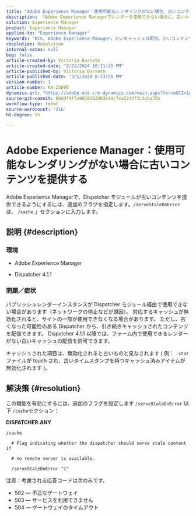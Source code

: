 ```yaml
---
title: "Adobe Experience Manager：使用可能なレンダリングがない場合、古いコンテンツを提供します"
description: 「Adobe Experience Managerでレンダーを使用できない場合に、古いキャッシュを配信できるように Dispatcher を設定する方法を説明します。」
solution: Experience Manager
product: Experience Manager
applies-to: "Experience Manager"
keywords: "KCS, Adobe Experience Manager，古いキャッシュの配信，古いコンテンツの配信，トラブルシューティング，トラブルシューティング， Dispatcher, AEM"
resolution: Resolution
internal-notes: null
bug: false
article-created-by: Victoria Barnato
article-created-date: "2/22/2024 10:11:35 PM"
article-published-by: Victoria Barnato
article-published-date: "3/1/2024 8:13:55 PM"
version-number: 1
article-number: KA-23695
dynamics-url: "https://adobe-ent.crm.dynamics.com/main.aspx?forceUCI=1&pagetype=entityrecord&etn=knowledgearticle&id=d66b5c51-cfd1-ee11-9079-6045bd006295"
source-git-commit: 86ddf4f7a9858302d83644c7ea5243f3c1cba35b
workflow-type: tm+mt
source-wordcount: '216'
ht-degree: 5%

---
```


# Adobe Experience Manager：使用可能なレンダリングがない場合に古いコンテンツを提供する


Adobe Experience Managerで、Dispatcher モジュールが古いコンテンツを提供できるようにするには、追加のフラグを指定します。`/serveStaleOnError` は、 `/cache` 」セクションに入力します。

## 説明 {#description}


### <b>環境</b>

- Adobe Experience Manager


- Dispatcher 4.1.1


### <b>問題／症状</b>

パブリッシュレンダーインスタンスが Dispatcher モジュール経由で使用できない場合があります（ネットワークの停止などが原因）。 対応するキャッシュが無効化されると、サイトの一部が使用できなくなる場合があります。 ただし、古くなった可能性のある Dispatcher から、引き続きキャッシュされたコンテンツを配信できます。 Dispatcher 4.1.1 以降では、ファーム内で使用できるレンダーがない古いキャッシュの配信を許可できます。

キャッシュされた項目は、無効化されると古いものと見なされます ( 例： `.stat` ファイルが touch され、古いタイムスタンプを持つキャッシュ済みアイテムが無効化されます )。


## 解決策 {#resolution}


この機能を有効にするには、追加のフラグを設定します `/serveStaleOnError` 以下 `/cache`セクション：

<b>DISPATCHER.ANY</b>


```
/cache

  # Flag indicating whether the dispatcher should serve stale content if

  # no remote server is available.

  /serveStaleOnError "1"
```




注意：考慮される応答コードは次のみです。

- 502 — 不正なゲートウェイ
- 503 — サービスを利用できません
- 504 — ゲートウェイのタイムアウト

